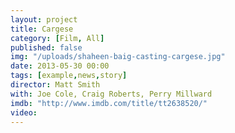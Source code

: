 ```yaml
---
layout: project
title: Cargese
category: [Film, All]
published: false
img: "/uploads/shaheen-baig-casting-cargese.jpg"
date: 2013-05-30 00:00
tags: [example,news,story]
director: Matt Smith
with: Joe Cole, Craig Roberts, Perry Millward
imdb: "http://www.imdb.com/title/tt2638520/"
video: 
---
```



